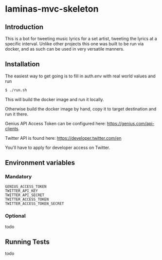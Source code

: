 # laminas-mvc-skeleton

## Introduction

This is a bot for tweeting music lyrics for a set artist, tweeting the lyrics at a specific interval. Unlike other projects this one was built to be run via docker, and as such can be used in very versatile manners.

## Installation

The easiest way to get going is to fill in auth.env with real world values and run

```bash
$ ./run.sh
```

This will build the docker image and run it locally.

Otherwise build the docker image by hand, copy it to target destination and run it there.

Genius API Access Token can be configured here: https://genius.com/api-clients.

Twitter API is found here: https://developer.twitter.com/en

You'll have to apply for developer access on Twitter.

## Environment variables

### Mandatory

```
GENIUS_ACCESS_TOKEN
TWITTER_API_KEY
TWITTER_API_SECRET
TWITTER_ACCESS_TOKEN
TWITTER_ACCESS_TOKEN_SECRET
```

### Optional

todo

## Running Tests

todo
